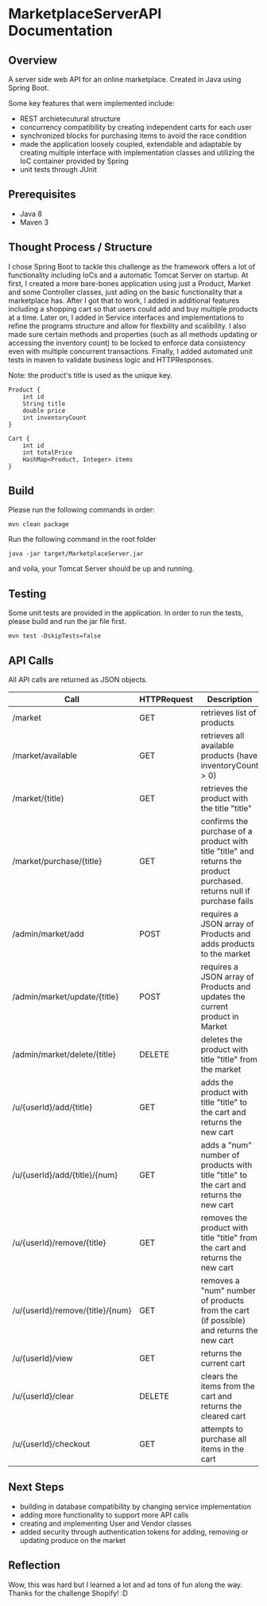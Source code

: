 # MarketplaceServerAPI Documentation

## Overview

A server side web API for an online marketplace. Created in Java using Spring Boot.

Some key features that were implemented include:

* REST archietecutural structure
* concurrency compatibility by creating independent carts for each user
* synchronized blocks for purchasing items to avoid the race condition
* made the application loosely coupled, extendable and adaptable by creating multiple interface with implementation classes and utilizing the IoC container provided by Spring
* unit tests through JUnit

## Prerequisites

* Java 8
* Maven 3

## Thought Process / Structure

I chose Spring Boot to tackle this challenge as the framework offers a lot of functionality including IoCs and a automatic Tomcat Server on startup. At first, I created a more bare-bones application using just a Product, Market and some Controller classes, just ading on the basic functionality that a marketplace has. After I got that to work, I added in additional features including a shopping cart so that users could add and buy multiple products at a time. Later on, I added in Service interfaces and implementations to refine the programs structure and allow for flexbility and scalibility. I also made sure certain methods and properties (such as all methods updating or accessing the inventory count) to be locked to enforce data consistency even with multiple concurrent transactions. Finally, I added automated unit tests in maven to validate business logic and HTTPResponses.

Note: the product's title is used as the unique key.

    Product {
        int id
        String title
        double price
        int inventoryCount
    }

    Cart {
        int id
        int totalPrice
        HashMap<Product, Integer> items
    }

## Build

Please run the following commands in order:

    mvn clean package

Run the following command in the root folder

    java -jar target/MarketplaceServer.jar

and voila, your Tomcat Server should be up and running.

## Testing

Some unit tests are provided in the application. In order to run the tests, please build and run the jar file first.

    mvn test -DskipTests=false

## API Calls

All API calls are returned as JSON objects.

| Call             | HTTPRequest |  Description               |
| ---------------- | ----------- | -------------------------- |
| /market          | GET         | retrieves list of products |
| /market/available          | GET         | retrieves all available products (have inventoryCount > 0) |
| /market/{title}  | GET         | retrieves the product with the title "title" |
| /market/purchase/{title} | GET | confirms the purchase of a product with title "title" and returns the product purchased. returns null if purchase fails |
| /admin/market/add         | POST        | requires a JSON array of Products and adds products to the market |
| /admin/market/update/{title}  | POST        | requires a JSON array of Products and updates the current product in Market |
| /admin/market/delete/{title}  | DELETE      | deletes the product with title "title" from the market |
| /u/{userId}/add/{title} | GET   | adds the product with title "title" to the cart and returns the new cart |
| /u/{userId}/add/{title}/{num} | GET   | adds a "num" number of products with title "title" to the cart and returns the new cart |
| /u/{userId}/remove/{title} | GET   | removes the product with title "title" from the cart and returns the new cart |
| /u/{userId}/remove/{title}/{num} | GET   | removes a "num" number of products from the cart (if possible) and returns the new cart |
| /u/{userId}/view       | GET         | returns the current cart |
| /u/{userId}/clear | DELETE   | clears the items from the cart and returns the cleared cart |
| /u/{userId}/checkout | GET   | attempts to purchase all items in the cart |

## Next Steps

* building in database compatibility by changing service implementation
* adding more functionality to support more API calls
* creating and implementing User and Vendor classes
* added security through authentication tokens for adding, removing or updating produce on the market

## Reflection

Wow, this was hard but I learned a lot and ad tons of fun along the way. Thanks for the challenge Shopify! :D